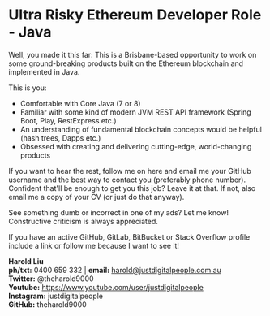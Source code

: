 # Ultra Risky Ethereum Developer Role - Java

Well, you made it this far: This is a Brisbane-based opportunity to work on some ground-breaking products built on the Ethereum blockchain and implemented in Java. 

This is you:

 * Comfortable with Core Java (7 or 8)
 * Familiar with some kind of modern JVM REST API framework (Spring Boot, Play, RestExpress etc.)
 * An understanding of fundamental blockchain concepts would be helpful (hash trees, Dapps etc.)
 * Obsessed with creating and delivering cutting-edge, world-changing products

If you want to hear the rest, follow me on here and email me your GitHub username and the best way to contact you (preferably phone number). Confident that'll be enough to get you this job? Leave it at that. If not, also email me a copy of your CV (or just do that anyway).

See something dumb or incorrect in one of my ads? Let me know! Constructive criticism is always appreciated.

If you have an active GitHub, GitLab, BitBucket or Stack Overflow profile include a link or follow me because I want to see it!

**Harold Liu**</br>
**ph/txt:** 0400 659 332 | **email:** harold@justdigitalpeople.com.au</br>
**Twitter:** @theharold9000</br>
**Youtube:** https://www.youtube.com/user/justdigitalpeople</br>
**Instagram:** justdigitalpeople</br>
**GitHub:** theharold9000</br>